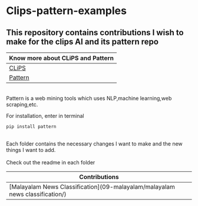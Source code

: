 # Clips-pattern-examples
<h2>This repository contains contributions I wish to make for the clips AI and its pattern repo</h2>

|Know more about CLiPS and Pattern|
|---                              |
| [CLiPS](https://www.uantwerpen.be/en/research-groups/clips/) |
| [Pattern](https://www.clips.uantwerpen.be/pages/pattern-dev) |

<br>Pattern is a web mining tools which uses NLP,machine learning,web scraping,etc.</br>


For installation, enter in terminal


```
pip install pattern
```

<br>Each folder contains the necessary changes I want to make and the new things I want to add.</br>
<br>Check out the readme in each folder</br>

|Contributions      |
|---                |
|[Malayalam News Classification](09-malayalam/malayalam news classification/)


